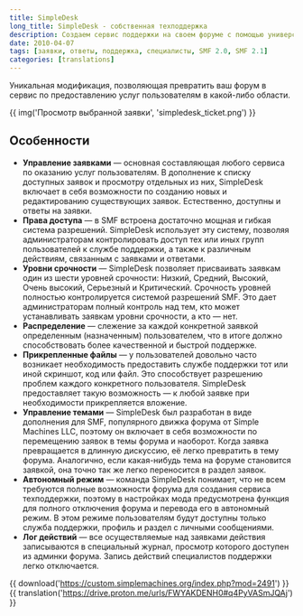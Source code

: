 ```yaml
---
title: SimpleDesk
long_title: SimpleDesk - собственная техподдержка
description: Создаем сервис поддержки на своем форуме с помощью универсальной модификации для SMF.
date: 2010-04-07
tags: [заявки, ответы, поддержка, специалисты, SMF 2.0, SMF 2.1]
categories: [translations]
---
```


Уникальная модификация, позволяющая превратить ваш форум в сервис по предоставлению услуг пользователям в какой-либо области.

<!-- more -->

{{ img('Просмотр выбранной заявки', 'simpledesk_ticket.png') }}

## Особенности

- **Управление заявками** — основная составляющая любого сервиса по оказанию услуг пользователям. В дополнение к списку доступных заявок и просмотру отдельных из них, SimpleDesk включает в себя возможности по созданию новых и редактированию существующих заявок. Естественно, доступны и ответы на заявки.
- **Права доступа** — в SMF встроена достаточно мощная и гибкая система разрешений. SimpleDesk использует эту систему, позволяя администраторам контролировать доступ тех или иных групп пользователей к службе поддержки, а также к различным действиям, связанным с заявками и ответами.
- **Уровни срочности** — SimpleDesk позволяет присваивать заявкам один из шести уровней срочности: Низкий, Средний, Высокий, Очень высокий, Серьезный и Критический. Срочность уровней полностью контролируется системой разрешений SMF. Это дает администраторам полный контроль над тем, кто может устанавливать заявкам уровни срочности, а кто — нет.
- **Распределение** — слежение за каждой конкретной заявкой определенным (назначенным) пользователем, что в итоге должно способствовать более качественной и быстрой поддержке.
- **Прикрепленные файлы** — у пользователей довольно часто возникает необходимость предоставить службе поддержки тот или иной скриншот, код или файл. Это способствует разрешению проблем каждого конкретного пользователя. SimpleDesk предоставляет такую возможность — к любой заявке при необходимости прикрепляется вложение.
- **Управление темами** — SimpleDesk был разработан в виде дополнения для SMF, популярного движка форума от Simple Machines LLC, поэтому он включает в себя возможности по перемещению заявок в темы форума и наоборот. Когда заявка превращается в длинную дискуссию, её легко превратить в тему форума. Аналогично, если какая-нибудь тема на форуме становится заявкой, она точно так же легко переносится в раздел заявок.
- **Автономный режим** — команда SimpleDesk понимает, что не всем требуются полные возможности форума для создания сервиса техподдержки, поэтому в настройках мода предусмотрена функция для полного отключения форума и перевода его в автономный режим. В этом режиме пользователям будут доступны только служба поддержки, профиль и раздел с личными сообщениями.
- **Лог действий** — все осуществляемые над заявками действия записываются в специальный журнал, просмотр которого доступен из админки форума. Запись действий специалистов поддержки легко отключается.

{{ download('https://custom.simplemachines.org/index.php?mod=2491') }}
{{ translation('https://drive.proton.me/urls/FWYAKDENH0#q4PyVASmJQAj') }}
